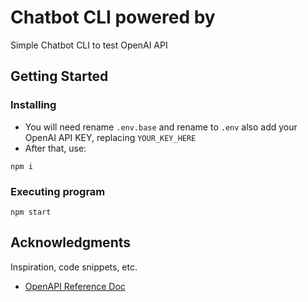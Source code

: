 # Chatbot CLI powered by 

Simple Chatbot CLI to test OpenAI API

## Getting Started

### Installing

* You will need rename `.env.base` and rename to `.env` also add your OpenAI API KEY, replacing `YOUR_KEY_HERE`
* After that, use:
```
npm i
```

### Executing program

```
npm start
```
## Acknowledgments

Inspiration, code snippets, etc.
* [OpenAPI Reference Doc](https://platform.openai.com/docs/api-reference)
